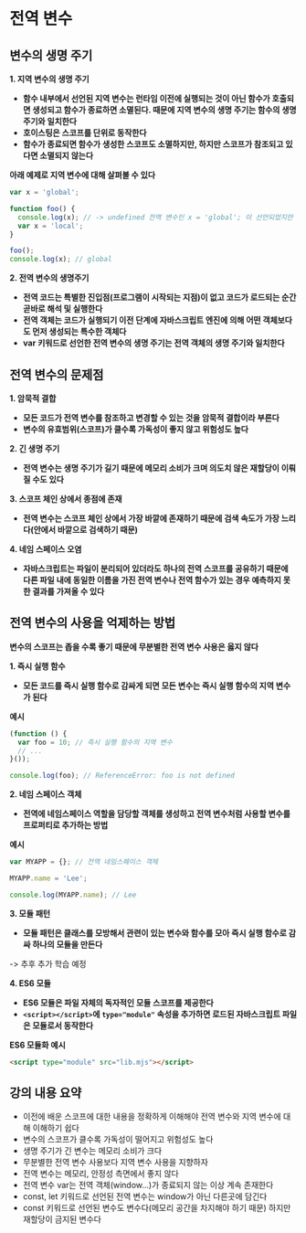 # 전역 변수

## 변수의 생명 주기

**1. 지역 변수의 생명 주기**
- **함수 내부에서 선언된 지역 변수는 런타임 이전에 실행되는 것이 아닌 함수가 호출되면 생성되고 함수가 종료하면 소멸된다. 때문에 지역 변수의 생명 주기는 함수의 생명 주기와 일치한다**
- **호이스팅은 스코프를 단위로 동작한다**
- **함수가 종료되면 함수가 생성한 스코프도 소멸하지만, 하지만 스코프가 참조되고 있다면 소멸되지 않는다**

**아래 예제로 지역 변수에 대해 살펴볼 수 있다**

```js
var x = 'global';

function foo() {
  console.log(x); // -> undefined 전역 변수인 x = 'global'; 이 선언되었지만 함수의 호출과 동시에 지역 스코프에 위치한 지역 변수 var x = 'local'이 선언(값의 할당이 아닌)되었기 때문에 undefined를 출력한다
  var x = 'local';
}

foo();
console.log(x); // global
```

**2. 전역 변수의 생명주기**
- **전역 코드는 특별한 진입점(프로그램이 시작되는 지점)이 없고 코드가 로드되는 순간 곧바로 해석 및 실행한다**
- **전역 객체는 코드가 실행되기 이전 단계에 자바스크립트 엔진에 의해 어떤 객체보다도 먼저 생성되는 특수한 객체다**
- **var 키워드로 선언한 전역 변수의 생명 주기는 전역 객체의 생명 주기와 일치한다**

## 전역 변수의 문제점

**1. 암묵적 결합**
- **모든 코드가 전역 변수를 참조하고 변경할 수 있는 것을 암묵적 결합이라 부른다**
- **변수의 유효범위(스코프)가 클수록 가독성이 좋지 않고 위험성도 높다**

**2. 긴 생명 주기**
- **전역 변수는 생명 주기가 길기 때문에 메모리 소비가 크며 의도치 않은 재할당이 이뤄질 수도 있다**

**3. 스코프 체인 상에서 종점에 존재**
- **전역 변수는 스코프 체인 상에서 가장 바깥에 존재하기 때문에 검색 속도가 가장 느리다(안에서 바깥으로 검색하기 때문)**

**4. 네임 스페이스 오염**
- **자바스크립트는 파일이 분리되어 있더라도 하나의 전역 스코프를 공유하기 때문에 다른 파일 내에 동일한 이름을 가진 전역 변수나 전역 함수가 있는 경우 예측하지 못한 결과를 가져올 수 있다**

## 전역 변수의 사용을 억제하는 방법

**변수의 스코프는 좁을 수록 좋기 때문에 무분별한 전역 변수 사용은 옳지 않다**

**1. 즉시 실행 함수**
- **모든 코드를 즉시 실행 함수로 감싸게 되면 모든 변수는 즉시 실행 함수의 지역 변수가 된다**

**예시**

```js
(function () {
  var foo = 10; // 즉시 실행 함수의 지역 변수
  // ...
}());

console.log(foo); // ReferenceError: foo is not defined
```

**2. 네임 스페이스 객체**
- **전역에 네임스페이스 역할을 담당할 객체를 생성하고 전역 변수처럼 사용할 변수를 프로퍼티로 추가하는 방법**

**예시**

```js
var MYAPP = {}; // 전역 네임스페이스 객체

MYAPP.name = 'Lee';

console.log(MYAPP.name); // Lee
```

**3. 모듈 패턴**
- **모듈 패턴은 클래스를 모방해서 관련이 있는 변수와 함수를 모아 즉시 실행 함수로 감싸 하나의 모듈을 만든다**

-> 추후 추가 학습 예정

**4. ES6 모듈**

- **ES6 모듈은 파일 자체의 독자적인 모듈 스코프를 제공한다**
- **`<script></script>`에 `type="module"` 속성을 추가하면 로드된 자바스크립트 파일은 모듈로서 동작한다**

**ES6 모듈화 예시**

```html
<script type="module" src="lib.mjs"></script>
```

## 강의 내용 요약

- 이전에 배운 스코프에 대한 내용을 정확하게 이해해야 전역 변수와 지역 변수에 대해 이해하기 쉽다
- 변수의 스코프가 클수록 가독성이 떨어지고 위험성도 높다
- 생명 주기가 긴 변수는 메모리 소비가 크다
- 무분별한 전역 변수 사용보다 지역 변수 사용을 지향하자
- 전역 변수는 메모리, 안정성 측면에서 좋지 않다
- 전역 변수 var는 전역 객체(window...)가 종료되지 않는 이상 계속 존재한다
- const, let 키워드로 선언된 전역 변수는 window가 아닌 다른곳에 담긴다
- const 키워드로 선언된 변수도 변수다(메모리 공간을 차지해야 하기 때문) 하지만 재할당이 금지된 변수다



